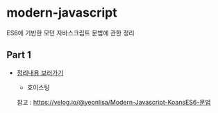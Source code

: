 # modern-javascript

ES6에 기반한 모던 자바스크립트 문법에 관한 정리

## Part 1

- [정리내용 보러가기](https://github.com/sayyyho/modern-javacript)
  - 호이스팅

  참고 : https://velog.io/@yeonlisa/Modern-Javascript-KoansES6-문법
